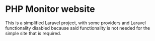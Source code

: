 # PHP Monitor website

This is a simplified Laravel project, with some providers and Laravel functionality disabled because said functionality is not needed for the simple site that is required.
